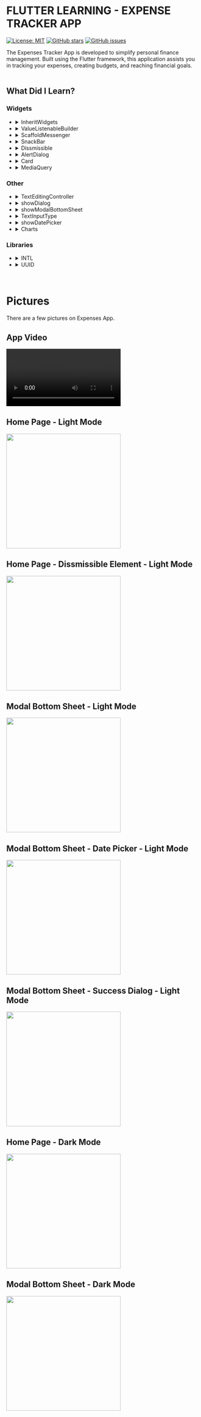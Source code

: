 # **FLUTTER LEARNING - EXPENSE TRACKER APP** #
[![License: MIT](https://img.shields.io/badge/License-MIT-yellow.svg)](https://opensource.org/licenses/MIT)
[![GitHub stars](https://img.shields.io/github/stars/TarcosS/flutter_expense_tracker_app.svg)](https://github.com/TarcosS/flutter_expense_tracker_app/stargazers)
[![GitHub issues](https://img.shields.io/github/issues/TarcosS/flutter_expense_tracker_app.svg)](https://github.com/TarcosS/flutter_expense_tracker_app/issues)

The Expenses Tracker App is developed to simplify personal finance management. Built using the Flutter framework, this application assists you in tracking your expenses, creating budgets, and reaching financial goals.
<br><br>

## What Did I Learn?
### Widgets ###
- <details>
    <summary>InheritWidgets</summary>
  </details>
- <details>
    <summary>ValueListenableBuilder</summary>
  </details>
- <details>
    <summary>ScaffoldMessenger</summary>
  </details>
- <details>
    <summary>SnackBar</summary>
  </details>
- <details>
    <summary>Dissmissible</summary>
  </details>
- <details>
    <summary>AlertDialog</summary>
  </details>
- <details>
    <summary>Card</summary>
  </details>
- <details>
    <summary>MediaQuery</summary>
  </details>

### Other ###
- <details>
    <summary>TextEditingController</summary>
  </details>
- <details>
    <summary>showDialog</summary>
  </details>
- <details>
    <summary>showModalBottomSheet</summary>
  </details>
- <details>
    <summary>TextInputType</summary>
  </details>
- <details>
    <summary>showDatePicker</summary>
  </details>
- <details>
    <summary>Charts</summary>
  </details>
  
### Libraries ###
- <details>
    <summary>INTL</summary>
  </details>
- <details>
    <summary>UUID</summary>
  </details>
<br>

# Pictures
There are a few pictures on Expenses App.

## App Video
<video src="https://github.com/TarcosS/flutter_expense_tracker_app/blob/main/assets/github/video-1.mov"></video>

## Home Page - Light Mode
<img src="https://github.com/TarcosS/flutter_expense_tracker_app/blob/main/assets/github/p1.png" width="300px"/>

## Home Page - Dissmissible Element - Light Mode
<img src="https://github.com/TarcosS/flutter_expense_tracker_app/blob/main/assets/github/p2.png" width="300px"/>

## Modal Bottom Sheet - Light Mode
<img src="https://github.com/TarcosS/flutter_expense_tracker_app/blob/main/assets/github/p3.png" width="300px"/>

## Modal Bottom Sheet - Date Picker - Light Mode
<img src="https://github.com/TarcosS/flutter_expense_tracker_app/blob/main/assets/github/p4.png" width="300px"/>

## Modal Bottom Sheet - Success Dialog - Light Mode
<img src="https://github.com/TarcosS/flutter_expense_tracker_app/blob/main/assets/github/p5.png" width="300px"/>

## Home Page - Dark Mode
<img src="https://github.com/TarcosS/flutter_expense_tracker_app/blob/main/assets/github/p6.png" width="300px"/>

## Modal Bottom Sheet - Dark Mode
<img src="https://github.com/TarcosS/flutter_expense_tracker_app/blob/main/assets/github/p7.png" width="300px"/>